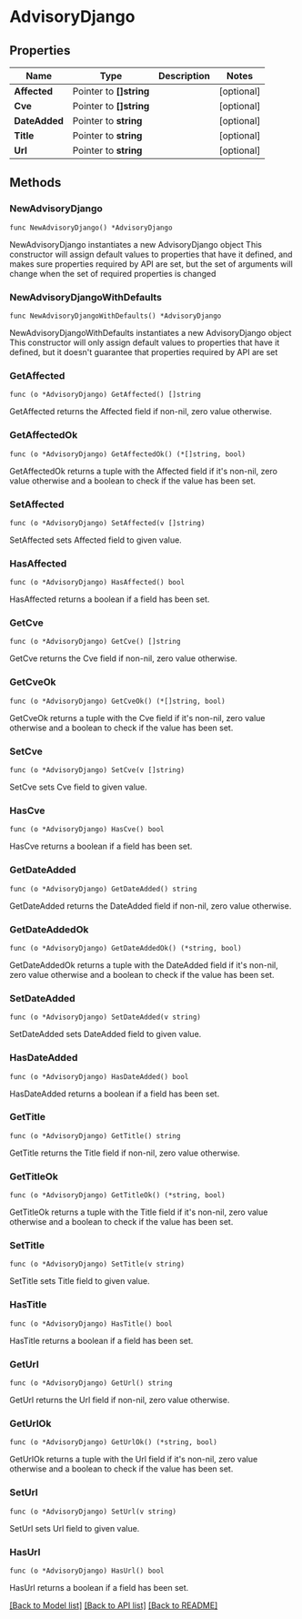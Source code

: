 # AdvisoryDjango

## Properties

Name | Type | Description | Notes
------------ | ------------- | ------------- | -------------
**Affected** | Pointer to **[]string** |  | [optional] 
**Cve** | Pointer to **[]string** |  | [optional] 
**DateAdded** | Pointer to **string** |  | [optional] 
**Title** | Pointer to **string** |  | [optional] 
**Url** | Pointer to **string** |  | [optional] 

## Methods

### NewAdvisoryDjango

`func NewAdvisoryDjango() *AdvisoryDjango`

NewAdvisoryDjango instantiates a new AdvisoryDjango object
This constructor will assign default values to properties that have it defined,
and makes sure properties required by API are set, but the set of arguments
will change when the set of required properties is changed

### NewAdvisoryDjangoWithDefaults

`func NewAdvisoryDjangoWithDefaults() *AdvisoryDjango`

NewAdvisoryDjangoWithDefaults instantiates a new AdvisoryDjango object
This constructor will only assign default values to properties that have it defined,
but it doesn't guarantee that properties required by API are set

### GetAffected

`func (o *AdvisoryDjango) GetAffected() []string`

GetAffected returns the Affected field if non-nil, zero value otherwise.

### GetAffectedOk

`func (o *AdvisoryDjango) GetAffectedOk() (*[]string, bool)`

GetAffectedOk returns a tuple with the Affected field if it's non-nil, zero value otherwise
and a boolean to check if the value has been set.

### SetAffected

`func (o *AdvisoryDjango) SetAffected(v []string)`

SetAffected sets Affected field to given value.

### HasAffected

`func (o *AdvisoryDjango) HasAffected() bool`

HasAffected returns a boolean if a field has been set.

### GetCve

`func (o *AdvisoryDjango) GetCve() []string`

GetCve returns the Cve field if non-nil, zero value otherwise.

### GetCveOk

`func (o *AdvisoryDjango) GetCveOk() (*[]string, bool)`

GetCveOk returns a tuple with the Cve field if it's non-nil, zero value otherwise
and a boolean to check if the value has been set.

### SetCve

`func (o *AdvisoryDjango) SetCve(v []string)`

SetCve sets Cve field to given value.

### HasCve

`func (o *AdvisoryDjango) HasCve() bool`

HasCve returns a boolean if a field has been set.

### GetDateAdded

`func (o *AdvisoryDjango) GetDateAdded() string`

GetDateAdded returns the DateAdded field if non-nil, zero value otherwise.

### GetDateAddedOk

`func (o *AdvisoryDjango) GetDateAddedOk() (*string, bool)`

GetDateAddedOk returns a tuple with the DateAdded field if it's non-nil, zero value otherwise
and a boolean to check if the value has been set.

### SetDateAdded

`func (o *AdvisoryDjango) SetDateAdded(v string)`

SetDateAdded sets DateAdded field to given value.

### HasDateAdded

`func (o *AdvisoryDjango) HasDateAdded() bool`

HasDateAdded returns a boolean if a field has been set.

### GetTitle

`func (o *AdvisoryDjango) GetTitle() string`

GetTitle returns the Title field if non-nil, zero value otherwise.

### GetTitleOk

`func (o *AdvisoryDjango) GetTitleOk() (*string, bool)`

GetTitleOk returns a tuple with the Title field if it's non-nil, zero value otherwise
and a boolean to check if the value has been set.

### SetTitle

`func (o *AdvisoryDjango) SetTitle(v string)`

SetTitle sets Title field to given value.

### HasTitle

`func (o *AdvisoryDjango) HasTitle() bool`

HasTitle returns a boolean if a field has been set.

### GetUrl

`func (o *AdvisoryDjango) GetUrl() string`

GetUrl returns the Url field if non-nil, zero value otherwise.

### GetUrlOk

`func (o *AdvisoryDjango) GetUrlOk() (*string, bool)`

GetUrlOk returns a tuple with the Url field if it's non-nil, zero value otherwise
and a boolean to check if the value has been set.

### SetUrl

`func (o *AdvisoryDjango) SetUrl(v string)`

SetUrl sets Url field to given value.

### HasUrl

`func (o *AdvisoryDjango) HasUrl() bool`

HasUrl returns a boolean if a field has been set.


[[Back to Model list]](../README.md#documentation-for-models) [[Back to API list]](../README.md#documentation-for-api-endpoints) [[Back to README]](../README.md)


